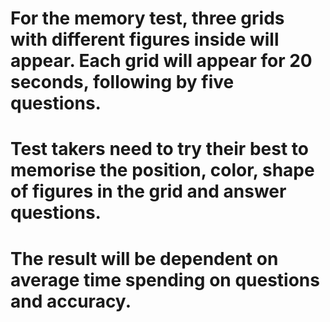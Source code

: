 # For the memory test, three grids with different figures inside will appear. Each grid will appear for 20 seconds, following by five questions. 
# Test takers need to try their best to memorise the position, color, shape of figures in the grid and answer questions.
# The result will be dependent on average time spending on questions and accuracy.

